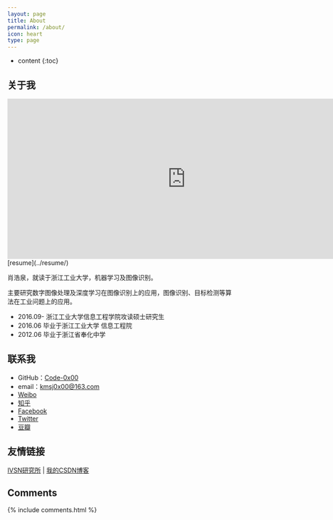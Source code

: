 ```yaml
---
layout: page
title: About
permalink: /about/
icon: heart
type: page
---
```


* content
{:toc}

## 关于我

<iframe src="http://ivsn-group.com/img/daoshi/%E6%B1%A4%E4%B8%80%E5%B9%B3.jpg" style="border: 0;height: 360px;width: 800px;overflow: hidden;" frameBorder="0">

</iframe>
[resume](../resume/)


肖浩泉，就读于浙江工业大学，机器学习及图像识别。

主要研究数字图像处理及深度学习在图像识别上的应用，图像识别、目标检测等算法在工业问题上的应用。

* 2016.09- 浙江工业大学信息工程学院攻读硕士研究生
* 2016.06  毕业于浙江工业大学 信息工程院
* 2012.06  毕业于浙江省奉化中学

## 联系我

* GitHub：[Code-0x00](https://github.com/code-0x00)
* email：kmsj0x00@163.com
* [Weibo](http://weibo.com/yohoho233)
* [知乎](https://www.zhihu.com/people/yohoho233)
* [Facebook](https://www.facebook.com/yohoho233)
* [Twitter](https://twitter.com/yohoho233)
* [豆瓣](https://www.douban.com/people/42525035/)

## 友情链接

[IVSN研究所](http://ivsn-group.com) \| [我的CSDN博客](http://blog.csdn.net/kmsj0x00)

## Comments

{% include comments.html %}